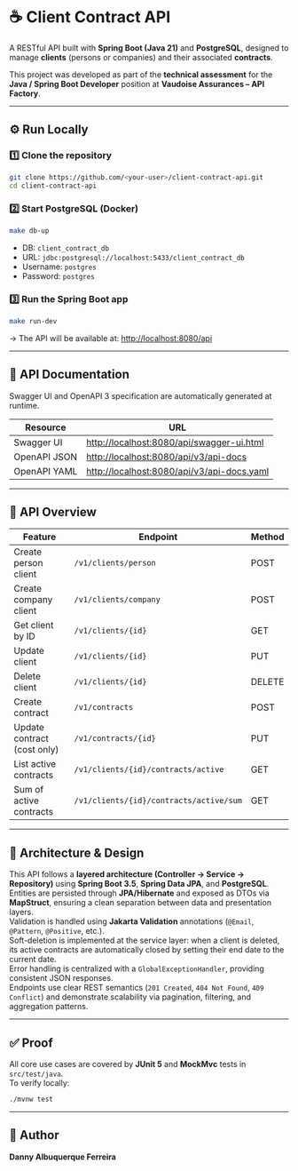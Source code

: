 # ☕ Client Contract API

A RESTful API built with **Spring Boot (Java 21)** and **PostgreSQL**, designed to manage **clients** (persons or companies) and their associated **contracts**.

This project was developed as part of the **technical assessment** for the **Java / Spring Boot Developer** position at **Vaudoise Assurances – API Factory**.

---

## ⚙️ Run Locally

### 1️⃣ Clone the repository
```bash
git clone https://github.com/<your-user>/client-contract-api.git
cd client-contract-api
```

### 2️⃣ Start PostgreSQL (Docker)
```bash
make db-up
```
- DB: `client_contract_db`
- URL: `jdbc:postgresql://localhost:5433/client_contract_db`
- Username: `postgres`
- Password: `postgres`

### 3️⃣ Run the Spring Boot app
```bash
make run-dev
```
→ The API will be available at: [http://localhost:8080/api](http://localhost:8080/api)

---

## 🧭 API Documentation

Swagger UI and OpenAPI 3 specification are automatically generated at runtime.

| Resource | URL |
|-----------|-----|
| Swagger UI | [http://localhost:8080/api/swagger-ui.html](http://localhost:8080/api/swagger-ui.html) |
| OpenAPI JSON | [http://localhost:8080/api/v3/api-docs](http://localhost:8080/api/v3/api-docs) |
| OpenAPI YAML | [http://localhost:8080/api/v3/api-docs.yaml](http://localhost:8080/api/v3/api-docs.yaml) |

---

## 🧩 API Overview

| Feature | Endpoint | Method |
|----------|-----------|--------|
| Create person client | `/v1/clients/person` | POST |
| Create company client | `/v1/clients/company` | POST |
| Get client by ID | `/v1/clients/{id}` | GET |
| Update client | `/v1/clients/{id}` | PUT |
| Delete client | `/v1/clients/{id}` | DELETE |
| Create contract | `/v1/contracts` | POST |
| Update contract (cost only) | `/v1/contracts/{id}` | PUT |
| List active contracts | `/v1/clients/{id}/contracts/active` | GET |
| Sum of active contracts | `/v1/clients/{id}/contracts/active/sum` | GET |

---

## 🧠 Architecture & Design

This API follows a **layered architecture (Controller → Service → Repository)** using **Spring Boot 3.5**, **Spring Data JPA**, and **PostgreSQL**.  
Entities are persisted through **JPA/Hibernate** and exposed as DTOs via **MapStruct**, ensuring a clean separation between data and presentation layers.  
Validation is handled using **Jakarta Validation** annotations (`@Email`, `@Pattern`, `@Positive`, etc.).  
Soft-deletion is implemented at the service layer: when a client is deleted, its active contracts are automatically closed by setting their end date to the current date.  
Error handling is centralized with a `GlobalExceptionHandler`, providing consistent JSON responses.  
Endpoints use clear REST semantics (`201 Created`, `404 Not Found`, `409 Conflict`) and demonstrate scalability via pagination, filtering, and aggregation patterns.

---

## ✅ Proof

All core use cases are covered by **JUnit 5** and **MockMvc** tests in `src/test/java`.  
To verify locally:
```bash
./mvnw test
```

---

## 👤 Author

**Danny Albuquerque Ferreira**  
